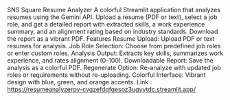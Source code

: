 SNS Square Resume Analyzer
A colorful Streamlit application that analyzes resumes using the Gemini API. Upload a resume (PDF or text), select a job role, and get a detailed report with extracted skills, a work experience summary, and an alignment rating based on industry standards. Download the report as a vibrant PDF.
Features
Resume Upload: Upload PDF or text resumes for analysis.
Job Role Selection: Choose from predefined job roles or enter custom roles.
Analysis Output: Extracts key skills, summarizes work experience, and rates alignment (0-100).
Downloadable Report: Save the analysis as a colorful PDF.
Regenerate Option: Re-analyze with updated job roles or requirements without re-uploading.
Colorful Interface: Vibrant design with blue, green, and orange accents.
Link : https://resumeanalyzerpy-cvgzefdqfgesoz3ugyytdc.streamlit.app/
